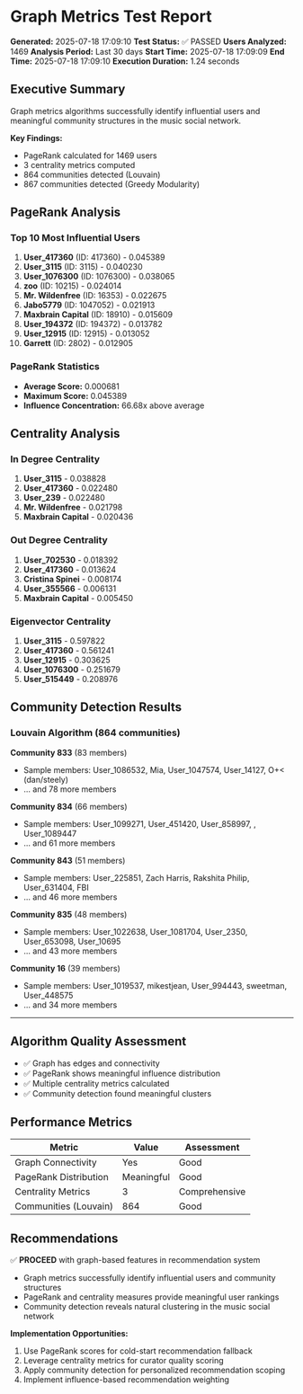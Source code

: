 # Graph Metrics Test Report

**Generated:** 2025-07-18 17:09:10
**Test Status:** ✅ PASSED
**Users Analyzed:** 1469
**Analysis Period:** Last 30 days
**Start Time:** 2025-07-18 17:09:09
**End Time:** 2025-07-18 17:09:10
**Execution Duration:** 1.24 seconds

## Executive Summary

Graph metrics algorithms successfully identify influential users and meaningful community structures in the music social network.

**Key Findings:**
- PageRank calculated for 1469 users
- 3 centrality metrics computed
- 864 communities detected (Louvain)
- 867 communities detected (Greedy Modularity)

## PageRank Analysis

### Top 10 Most Influential Users
1. **User_417360** (ID: 417360) - 0.045389
2. **User_3115** (ID: 3115) - 0.040230
3. **User_1076300** (ID: 1076300) - 0.038065
4. **zoo** (ID: 10215) - 0.024014
5. **Mr. Wildenfree** (ID: 16353) - 0.022675
6. **Jabo5779** (ID: 1047052) - 0.021913
7. **Maxbrain Capital** (ID: 18910) - 0.015609
8. **User_194372** (ID: 194372) - 0.013782
9. **User_12915** (ID: 12915) - 0.013052
10. **Garrett** (ID: 2802) - 0.012905

### PageRank Statistics
- **Average Score:** 0.000681
- **Maximum Score:** 0.045389
- **Influence Concentration:** 66.68x above average

## Centrality Analysis

### In Degree Centrality
1. **User_3115** - 0.038828
2. **User_417360** - 0.022480
3. **User_239** - 0.022480
4. **Mr. Wildenfree** - 0.021798
5. **Maxbrain Capital** - 0.020436

### Out Degree Centrality
1. **User_702530** - 0.018392
2. **User_417360** - 0.013624
3. **Cristina Spinei** - 0.008174
4. **User_355566** - 0.006131
5. **Maxbrain Capital** - 0.005450

### Eigenvector Centrality
1. **User_3115** - 0.597822
2. **User_417360** - 0.561241
3. **User_12915** - 0.303625
4. **User_1076300** - 0.251679
5. **User_515449** - 0.208976

## Community Detection Results

### Louvain Algorithm (864 communities)

**Community 833** (83 members)
- Sample members: User_1086532, Mia, User_1047574, User_14127, O+<  (dan/steely)
- ... and 78 more members

**Community 834** (66 members)
- Sample members: User_1099271, User_451420, User_858997, , User_1089447
- ... and 61 more members

**Community 843** (51 members)
- Sample members: User_225851, Zach Harris, Rakshita Philip, User_631404, FBI
- ... and 46 more members

**Community 835** (48 members)
- Sample members: User_1022638, User_1081704, User_2350, User_653098, User_10695
- ... and 43 more members

**Community 16** (39 members)
- Sample members: User_1019537, mikestjean, User_994443, sweetman, User_448575
- ... and 34 more members

---

## Algorithm Quality Assessment

- ✅ Graph has edges and connectivity
- ✅ PageRank shows meaningful influence distribution
- ✅ Multiple centrality metrics calculated
- ✅ Community detection found meaningful clusters

## Performance Metrics

| Metric | Value | Assessment |
|--------|-------|------------|
| Graph Connectivity | Yes | Good |
| PageRank Distribution | Meaningful | Good |
| Centrality Metrics | 3 | Comprehensive |
| Communities (Louvain) | 864 | Good |

## Recommendations

✅ **PROCEED** with graph-based features in recommendation system
- Graph metrics successfully identify influential users and community structures
- PageRank and centrality measures provide meaningful user rankings
- Community detection reveals natural clustering in the music social network

**Implementation Opportunities:**
1. Use PageRank scores for cold-start recommendation fallback
2. Leverage centrality metrics for curator quality scoring
3. Apply community detection for personalized recommendation scoping
4. Implement influence-based recommendation weighting
